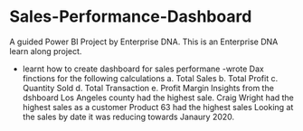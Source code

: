 # Sales-Performance-Dashboard
A guided Power BI Project by Enterprise DNA.
This is an Enterprise DNA learn along project.
- learnt how to create dashboard for sales performane
-wrote Dax finctions for the following calculations
a. Total Sales
b. Total Profit
c. Quantity Sold
d. Total Transaction
e. Profit Margin
Insights from the dshboard
Los Angeles county had the highest sale.
Craig Wright had the highest sales as a customer
Product 63 had the highest sales
Looking at the sales by date it was reducing towards Janaury 2020.
